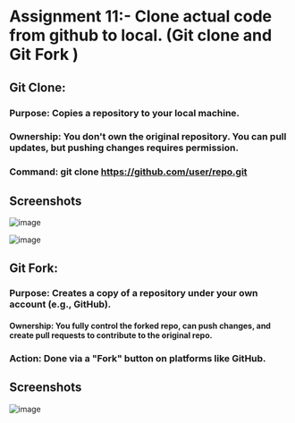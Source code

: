 # Assignment 11:- Clone actual code from github to local. (Git clone and Git Fork )
## Git Clone:
### Purpose: Copies a repository to your local machine.
### Ownership: You don't own the original repository. You can pull updates, but pushing changes requires permission.
### Command: git clone https://github.com/user/repo.git
## Screenshots
![image](https://github.com/user-attachments/assets/417023ba-b07e-4f3e-81a6-79466d72b935)

![image](https://github.com/user-attachments/assets/e2c50617-991a-491a-8363-75927c4fb937)

## Git Fork:
### Purpose: Creates a copy of a repository under your own account (e.g., GitHub).
#### Ownership: You fully control the forked repo, can push changes, and create pull requests to contribute to the original repo.
### Action: Done via a "Fork" button on platforms like GitHub.
## Screenshots
![image](https://github.com/user-attachments/assets/48861e03-23a3-40e6-aced-583ce0dfdbdc)

